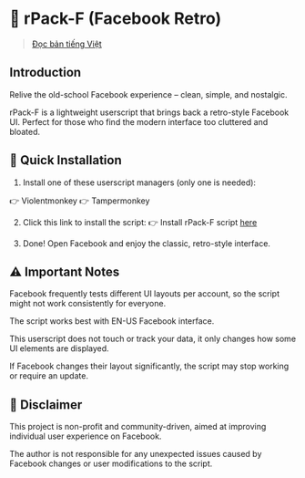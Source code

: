 # 💾 rPack-F (Facebook Retro)
> [Đọc bản tiếng Việt](README_VI.md)
## Introduction
Relive the old-school Facebook experience – clean, simple, and nostalgic.

rPack-F is a lightweight userscript that brings back a retro-style Facebook UI. Perfect for those who find the modern interface too cluttered and bloated.

## 🚀 Quick Installation
1. Install one of these userscript managers (only one is needed):

👉 Violentmonkey
👉 Tampermonkey

2. Click this link to install the script:
👉 Install rPack-F script [here](https://github.com/kennex666/rPack-F-Add-on/blob/main/fbretro.user.js)

3. Done! Open Facebook and enjoy the classic, retro-style interface.

## ⚠️ Important Notes
Facebook frequently tests different UI layouts per account, so the script might not work consistently for everyone.

The script works best with EN-US Facebook interface.

This userscript does not touch or track your data, it only changes how some UI elements are displayed.

If Facebook changes their layout significantly, the script may stop working or require an update.

## 🧾 Disclaimer
This project is non-profit and community-driven, aimed at improving individual user experience on Facebook.

The author is not responsible for any unexpected issues caused by Facebook changes or user modifications to the script.